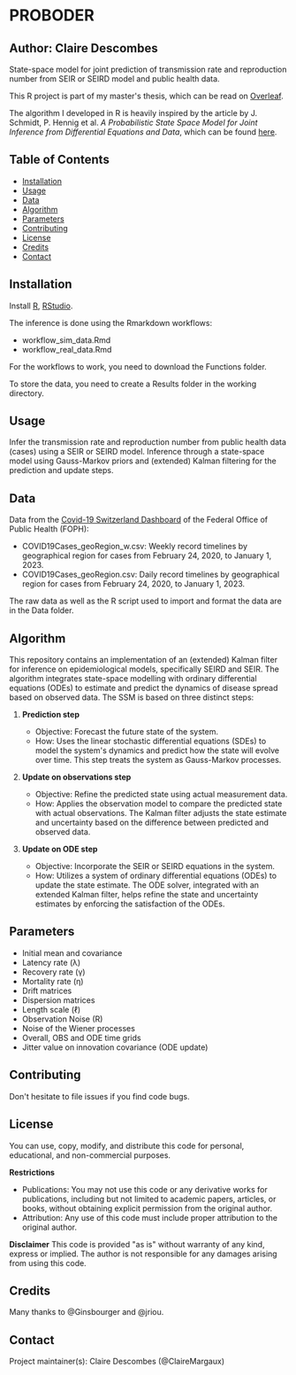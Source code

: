 # PROBODER

## Author: Claire Descombes

State-space model for joint prediction of transmission rate and reproduction number from SEIR or SEIRD model and public health data.

This R project is part of my master's thesis, which can be read on [Overleaf](https://www.overleaf.com/read/zvscscfpxfys#69aab2).

The algorithm I developed in R is heavily inspired by the article by J. Schmidt, P. Hennig et al. _A Probabilistic State Space Model for Joint Inference from Differential Equations and Data_, which can be found [here](https://proceedings.neurips.cc/paper/2021/hash/6734fa703f6633ab896eecbdfad8953a-Abstract.html).

## Table of Contents

- [Installation](#installation)
- [Usage](#usage)
- [Data](#data)
- [Algorithm](#algorithm)
- [Parameters](#parameters)
- [Contributing](#contributing)
- [License](#license)
- [Credits](#credits)
- [Contact](#contact)

## Installation

Install [R](https://cran.r-project.org/), [RStudio](https://posit.co/products/open-source/rstudio/).

The inference is done using the Rmarkdown workflows:
- workflow_sim_data.Rmd
- workflow_real_data.Rmd

For the workflows to work, you need to download the Functions folder.

To store the data, you need to create a Results folder in the working directory.

## Usage

Infer the transmission rate and reproduction number from public health data (cases) using a SEIR or SEIRD model. Inference through a state-space model using Gauss-Markov priors and (extended) Kalman filtering for the prediction and update steps.

## Data

Data from the [Covid-19 Switzerland Dashboard](https://www.covid19.admin.ch/de/epidemiologic/case) of the Federal Office of Public Health (FOPH):
- COVID19Cases_geoRegion_w.csv: Weekly record timelines by geographical region for cases from February 24, 2020, to January 1, 2023.
- COVID19Cases_geoRegion.csv: Daily record timelines by geographical region for cases from February 24, 2020, to January 1, 2023.

The raw data as well as the R script used to import and format the data are in the Data folder.
 
## Algorithm

This repository contains an implementation of an (extended) Kalman filter for inference on epidemiological models, specifically SEIRD and SEIR. The algorithm integrates state-space modelling with ordinary differential equations (ODEs) to estimate and predict the dynamics of disease spread based on observed data. The SSM is based on three distinct steps:

1. **Prediction step**
   - Objective: Forecast the future state of the system.
   - How: Uses the linear stochastic differential equations (SDEs) to model the system's dynamics and predict how the state will evolve over time. This step treats the system as Gauss-Markov processes.

3. **Update on observations step**
   - Objective: Refine the predicted state using actual measurement data.
   - How: Applies the observation model to compare the predicted state with actual observations. The Kalman filter adjusts the state estimate and uncertainty based on the difference between predicted and observed data.

4. **Update on ODE step**
   - Objective: Incorporate the SEIR or SEIRD equations in the system.
   - How: Utilizes a system of ordinary differential equations (ODEs) to update the state estimate. The ODE solver, integrated with an extended Kalman filter, helps refine the state and uncertainty estimates by enforcing the satisfaction of the ODEs.

## Parameters

- Initial mean and covariance
- Latency rate (λ)
- Recovery rate (γ)
- Mortality rate (η)
- Drift matrices
- Dispersion matrices
- Length scale (ℓ)
- Observation Noise (R)
- Noise of the Wiener processes
- Overall, OBS and ODE time grids
- Jitter value on innovation covariance (ODE update)
  
## Contributing

Don't hesitate to file issues if you find code bugs.

## License

You can use, copy, modify, and distribute this code for personal, educational, and non-commercial purposes.

**Restrictions**
- Publications: You may not use this code or any derivative works for publications, including but not limited to academic papers, articles, or books, without obtaining explicit permission from the original author.
- Attribution: Any use of this code must include proper attribution to the original author.

**Disclaimer**
This code is provided "as is" without warranty of any kind, express or implied. The author is not responsible for any damages arising from using this code.


## Credits

Many thanks to @Ginsbourger and @jriou.

## Contact

Project maintainer(s): Claire Descombes (@ClaireMargaux)
